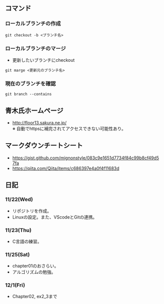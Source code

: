 ## コマンド
### ローカルブランチの作成

```
git checkout -b <ブランチ名>
```

### ローカルブランチのマージ
- 更新したいブランチにcheckout

```
git marge <更新元のブランチ名>
```

### 現在のブランチを確認

```
git branch --contains
```

## 青木氏ホームページ
- <http://floor13.sakura.ne.jp/>  
※ 自動でhttpsに補完されてアクセスできない可能性あり。


## マークダウンチートシート
- https://gist.github.com/mignonstyle/083c9e1651d7734f84c99b8cf49d57fa
- <https://qiita.com/Qiita/items/c686397e4a0f4f11683d>  


## 日記
### 11/22(Wed)
- リポジトリを作成。
- Linuxの設定。また、VScodeとGitの連携。

### 11/23(Thu)
- C言語の練習。


### 11/25(Sat)
- chapter01のおさらい。
- アルゴリズムの勉強。

### 12/1(Fri)
- Chapter02, ex2_3まで